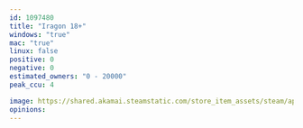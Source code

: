 ```yaml
---
id: 1097480
title: "Iragon 18+"
windows: "true"
mac: "true"
linux: false
positive: 0
negative: 0
estimated_owners: "0 - 20000"
peak_ccu: 4

image: https://shared.akamai.steamstatic.com/store_item_assets/steam/apps/1097480/header.jpg?t=1708351969
opinions:
---
```

